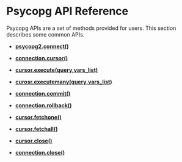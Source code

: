# Psycopg API Reference<a name="EN-US_TOPIC_0000001126927585"></a>

Psycopg APIs are a set of methods provided for users. This section describes some common APIs.

-   **[psycopg2.connect\(\)](psycopg2-connect.md)**  

-   **[connection.cursor\(\)](connection-cursor.md)**  

-   **[cursor.execute\(query,vars\_list\)](cursor-execute_query-vars_list.md )**  

-   **[curosr.executemany\(query,vars\_list\)](curosr-executemany_query-vars_list.md)**  

-   **[connection.commit\(\)](connection-commit.md)**  

-   **[connection.rollback\(\)](connection-rollback.md)**  

-   **[cursor.fetchone\(\)](cursor-fetchone.md)**  

-   **[cursor.fetchall\(\)](cursor-fetchall.md)**  

-   **[cursor.close\(\)](cursor-close.md)**  

-   **[connection.close\(\)](connection-close.md)**  